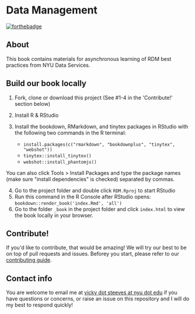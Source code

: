 # Data Management

[![forthebadge](https://forthebadge.com/images/badges/cc-sa.svg)](https://forthebadge.com)

## About
This book contains materials for asynchronous learning of RDM best practices from NYU Data Services.

## Build our book locally
1. Fork, clone or download this project (See #1-4 in the 'Contribute!' section below)
2. Install R & RStudio
3. Install the bookdown, RMarkdown, and tinytex packages in RStudio with the following two commands in the R terminal:

    * `install.packages(c("rmarkdown", "bookdownplus", "tinytex", "webshot"))`
    * `tinytex::install_tinytex()`
    * `webshot::install_phantomjs()`

You can also click Tools > Install Packages and type the package names (make sure "install dependencies" is checked) separated by commas.

4. Go to the project folder and double click `RDM.Rproj` to start RStudio
5. Run this command in the R Console after RStudio opens: `bookdown::render_book('index.Rmd', 'all')`
6. Go to the folder `_book` in the project folder and click `index.html` to view the book locally in your browser.
                                         
## Contribute!
If you'd like to contribute, that would be amazing! We will try our best to be on top of pull requests and issues. Beforey you start, please refer to our [contributing guide](CONTRIBUTING.md). 

## Contact info
You are welcome to email me at [vicky dot steeves at nyu dot edu](mailto:vicky.steeves@nyu.edu) if you have questions or concerns, or raise an issue on this repository and I will do my best to respond quickly!
